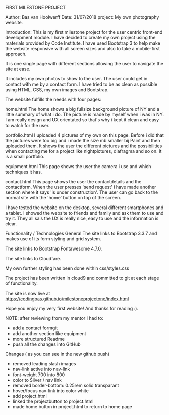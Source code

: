 FIRST MILESTONE PROJECT

Author: Bas van Hoolwerff Date: 31/07/2018 project: My own photography website.

Introduction: This is my first milestone project for the user centric front-end development module. I have decided to create my own project using the materials provided by Code Institute. I have used Bootstrap 3 to help make the website responsive with all screen sizes and also to take a mobile-first approach.

It is one single page with different sections allowing the user to navigate the site at ease.

It includes my own photos to show to the user. The user could get in contact with me by a contact form.
I have tried to be as clean as possible using HTML, CSS, my own images and Bootstrap.

The website fulfills the needs with four pages:

home.html
The home shows a big fullsize background picture of NY and a little summary of what i do. The picture is made by myself when i was in NY. I am really design and UX orientated so that's why i kept it clean and easy to watch for the user.

portfolio.html
I uploaded 4 pictures of my own on this page. Before i did that the pictures were too big and i made the size mb smaller bij Paint and then uploaded them. 
It shows the user the different pictures and the possibilities when contacting me for a project like nightpictures, diafragma and so on. It is a small portfolio.

equipment.html
This page shows the user the camera i use and which techniques it has.

contact.html
This page shows the user the contactdetails and the contactform. When the user presses 'send request' i have made another section where it says 'is under construction'.
The user can go back to the normal site with the 'home' button on top of the screen.

I have tested the website on the desktop, several different smartphones and a tablet. I showed the website to friends and family and ask them to use and try it. They all sais the UX is really nice, easy to use and the information is clear.

Functionality / Technologies
General
The site links to Bootstrap 3.3.7 and makes use of its form styling and grid system.

The site links to Bootstrap Fontawesome 4.7.0.

The site links to Cloudfare.

My own further styling has been done within css/styles.css

The project has been written in cloud9 and committed to git at each stage of functionality.

The site is now live at https://codingbas.github.io/milestoneprojectone/index.html

Hope you enjoy my very first website! And thanks for reading :).

NOTE:
after reviewing from my mentor I had to:
- add a contact formgit
- add another section like equipment
- more structured Readme
- push all the changes into GitHub

Changes ( as you can see in the new github push)
- removed leading slash images
- nav-link active into nav-link
- font-weight 700 into 800
- color to Silver / nav  link
- removed border-bottom: 0.25rem solid transparant
- hover/focus nav-link into color white
- add project.html
- linked the projectbutton to project.html
- made home button in project.html to return to home page

